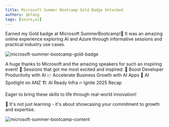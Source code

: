 ```yaml
---
title: Microsoft Summer Bootcamp Gold Badge Unlocked
authors: qkfang
tags: [azure,ai]
---
```



Earned my Gold badge at Microsoft SummerBootcamp!🥇 It was an amazing online experience exploring AI and Azure through informative sessions and practical industry use cases. 

![microsoft-summer-bootcamp-gold-badge](/imgblog/microsoft-summer-bootcamp-gold-badge.png)

A huge thanks to Microsoft and the amazing speakers for such an inspiring event! 🙌 Sessions that got me most excited and inspired:
🚀 Boost Developer Productivity with AI
📈 Accelerate Business Growth with AI Apps
🔦 AI Spotlight on ANZ
🏗 AI Ready Infra
🔥 Ignite 2025 Recap

Eager to bring these skills to life through real-world innovation!

🌟 It's not just learning - it's about showcasing your commitment to growth and expertise.

![microsoft-summer-bootcamp-content](/imgblog/microsoft-summer-bootcamp-content.png)

